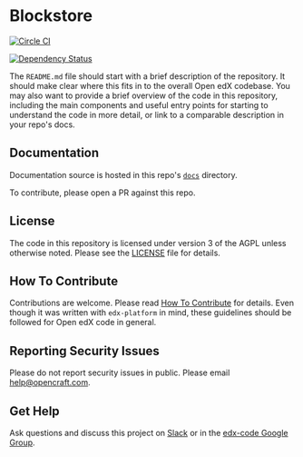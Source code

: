 Blockstore
==========

[![Circle CI](https://img.shields.io/circleci/project/open-craft/blockstore/master.svg)](https://circleci.com/gh/open-craft/blockstore/tree/master) 

[![Dependency Status](https://gemnasium.com/badges/github.com/open-craft/blockstore.svg)](https://gemnasium.com/github.com/open-craft/blockstore)

The `README.md` file should start with a brief description of the repository. It should make clear where this fits in to the overall Open edX codebase. You may also want to provide a brief overview of the code in this repository, including the main components and useful entry points for starting to understand the code in more detail, or link to a comparable description in your repo's docs.

Documentation
-------------

Documentation source is hosted in this repo's [`docs`](https://github.com/open-craft/blockstore/tree/master/docs)
directory.

To contribute, please open a PR against this repo.

License
-------

The code in this repository is licensed under version 3 of the AGPL unless otherwise noted. Please see the
[LICENSE](https://github.com/open-craft/blockstore/blob/master/LICENSE) file for details.

How To Contribute
-----------------

Contributions are welcome. Please read 
[How To Contribute](https://github.com/edx/edx-platform/blob/master/CONTRIBUTING.rst) for details. Even though it was
written with ``edx-platform`` in mind, these guidelines should be followed for Open edX code in general.

Reporting Security Issues
-------------------------

Please do not report security issues in public. Please email help@opencraft.com.

Get Help
--------

Ask questions and discuss this project on [Slack](https://openedx.slack.com/messages/general/) or in the 
[edx-code Google Group](https://groups.google.com/forum/#!forum/edx-code).
